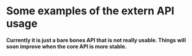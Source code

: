 # Some examples of the extern API usage

**Currently it is just a bare bones API that is not really usable. Things will soon
improve when the core API is more stable.**
